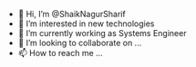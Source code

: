 - 👋 Hi, I’m @ShaikNagurSharif
- 👀 I’m interested in new technologies 
- 🌱 I’m currently working as Systems Engineer 
- 💞️ I’m looking to collaborate on ...
- 📫 How to reach me ...

<!---
ShaikNagurSharif/ShaikNagurSharif is a ✨ special ✨ repository because its `README.md` (this file) appears on your GitHub profile.
You can click the Preview link to take a look at your changes.
--->
